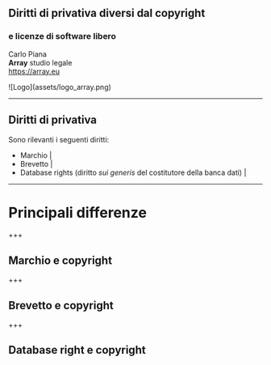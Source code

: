 ##  Diritti di privativa diversi dal copyright
### e licenze di software libero

Carlo Piana  
<span class="fa-red">**Array**</span> studio legale  
https://array.eu

<div class="borderless">
![Logo](assets/logo_array.png)
</div>

---

## Diritti di privativa

Sono rilevanti i seguenti diritti:

- Marchio |
- Brevetto |
- Database rights (diritto _sui generis_ del costitutore della banca dati) |

---

# Principali differenze

+++

## Marchio e copyright


+++

## Brevetto e copyright

+++

## Database right e copyright
